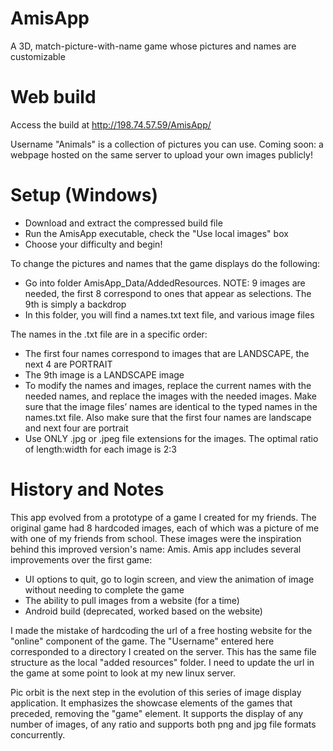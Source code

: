 # AmisApp
A 3D, match-picture-with-name game whose pictures and names are customizable

Web build
=
Access the build at http://198.74.57.59/AmisApp/

Username "Animals" is a collection of pictures you can use. Coming soon: a webpage hosted on the same server to upload your own images publicly!

Setup (Windows)
=

- Download and extract the compressed build file
- Run the AmisApp executable, check the "Use local images" box
- Choose your difficulty and begin!

To change the pictures and names that the game displays do the following:
- Go into folder AmisApp_Data/AddedResources. NOTE: 9 images are needed, the first 8 correspond to ones that appear as selections. The 9th is simply a backdrop
- In this folder, you will find a names.txt text file, and various image files

The names in the .txt file are in a specific order: 
- The first four names correspond to images that are LANDSCAPE, the next 4 are PORTRAIT
- The 9th image is a LANDSCAPE image
- To modify the names and images, replace the current names with the needed names, and replace the images with the needed images. Make sure that the image files’ names are identical to the typed names in the names.txt file. Also make sure that the first four names are landscape and next four are portrait
- Use ONLY .jpg or .jpeg file extensions for the images. The optimal ratio of length:width for each image is 2:3

History and Notes
=

This app evolved from a prototype of a game I created for my friends. The original game had 8 hardcoded images, each of which was a picture of me with one of my friends from school. These images were the inspiration behind this improved version's name: Amis. Amis app includes several improvements over the first game: 
- UI options to quit, go to login screen, and view the animation of image without needing to complete the game
- The ability to pull images from a website (for a time)
- Android build (deprecated, worked based on the website)

I made the mistake of hardcoding the url of a free hosting website for the "online" component of the game. The "Username" entered here corresponded to a directory I created on the server. This has the same file structure as the local "added resources" folder. I need to update the url in the game at some point to look at my new linux server.

Pic orbit is the next step in the evolution of this series of image display application. It emphasizes the showcase elements of the games that preceded, removing the "game" element. It supports the display of any number of images, of any ratio and supports both png and jpg file formats concurrently.
